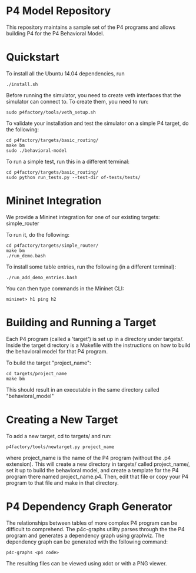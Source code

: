 P4 Model Repository
========

This repository maintains a sample set of the P4 programs and allows building P4 for the P4
Behavioral Model.

Quickstart
========
To install all the Ubuntu 14.04 dependencies, run 

    ./install.sh

Before running the simulator, you need to create veth interfaces that the
simulator can connect to. To create them, you need to run:  

    sudo p4factory/tools/veth_setup.sh


To validate your installation and test the simulator on a simple P4 target, do
the following:  

    cd p4factory/targets/basic_routing/  
    make bm  
    sudo ./behavioral-model  

To run a simple test, run this in a different terminal:  

    cd p4factory/targets/basic_routing/  
    sudo python run_tests.py --test-dir of-tests/tests/  

Mininet Integration
========

We provide a Mininet integration for one of our existing targets: simple_router  

To run it, do the following:  

    cd p4factory/targets/simple_router/  
    make bm  
    ./run_demo.bash  
    
To install some table entries, run the following (in a different terminal):  

    ./run_add_demo_entries.bash  

You can then type commands in the Mininet CLI:  

    mininet> h1 ping h2

Building and Running a Target
========

Each P4 program (called a 'target') is set up in a directory under targets/. Inside the target directory 
is a Makefile with the instructions on how to build the behavioral model for that P4 program.

To build the target "project_name":

    cd targets/project_name
    make bm
This should result in an executable in the same directory called "behavioral_model"

Creating a New Target
========

To add a new target, cd to targets/ and run:

    p4factory/tools/newtarget.py project_name

where project_name is the name of the P4 program (without the .p4 extension). This will create a new 
directory in targets/ called project_name/, set it up to build the behavioral model, and create a 
template for the P4 program there named project_name.p4. Then, edit that file or copy your P4 
program to that file and make in that directory.

P4 Dependency Graph Generator
========

The relationships between tables of more complex P4 program can be difficult to comprehend.  The p4c-graphs utility parses through the the P4 program and generates a dependency graph using graphviz.  The dependency graph can be generated with the following command:

    p4c-graphs <p4 code>

The resulting files can be viewed using xdot or with a PNG viewer.

